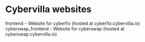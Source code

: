 # Cybervilla websites

frontend - Website for cyberfix (hosted at cyberfix.cybervilla.io)
cyberswap_frontend - Website for cyberswap (hosted at cyberswap.cybervilla.io)